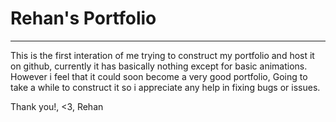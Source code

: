 # Rehan's Portfolio
---

This is the first interation of me trying to construct my portfolio and host it on github, currently it has basically nothing except for basic animations.
However i feel that it could soon become a very good portfolio, Going to take a while to construct it so i appreciate any help in fixing bugs or issues.

Thank you!, <3,
Rehan
